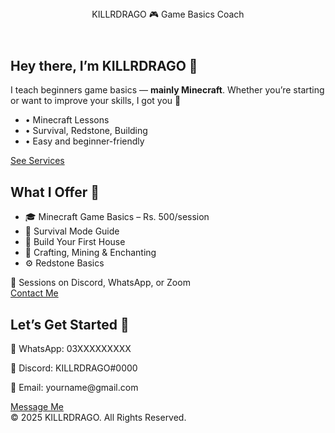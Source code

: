 <!DOCTYPE html>
<html lang="en">
<head>
  <meta charset="UTF-8" />
  <meta name="viewport" content="width=device-width, initial-scale=1" />
  <title>KILLRDRAGO – Game Basics Coach</title>
  <script src="https://cdn.tailwindcss.com"></script>
</head>
<body class="bg-gray-100 text-gray-800">
  <!-- Header -->
  <header class="bg-green-700 text-white py-6 text-center text-3xl font-bold">
    KILLRDRAGO 🎮 Game Basics Coach
  </header>

  <section class="p-6 max-w-2xl mx-auto text-center">
    <h1 class="text-2xl font-semibold mb-4">Hey there, I’m <span class="text-green-700">KILLRDRAGO</span> 👋</h1>
    <p class="mb-4">
      I teach beginners game basics — <strong>mainly Minecraft</strong>.  
      Whether you’re starting or want to improve your skills, I got you 💪
    </p>
    <ul class="text-left inline-block mb-4">
      <li>• Minecraft Lessons</li>
      <li>• Survival, Redstone, Building</li>
      <li>• Easy and beginner-friendly</li>
    </ul>
    <a href="#services" class="mt-3 inline-block bg-green-700 text-white px-6 py-3 rounded hover:bg-green-800">See Services</a>
  </section>

  <section id="services" class="bg-white p-6 max-w-2xl mx-auto mt-8 rounded shadow">
    <h2 class="text-2xl font-semibold mb-4 text-center">What I Offer 💼</h2>
    <ul class="space-y-2">
      <li>🎓 Minecraft Game Basics – Rs. 500/session</li>
      <li>📘 Survival Mode Guide</li>
      <li>🧱 Build Your First House</li>
      <li>🧠 Crafting, Mining & Enchanting</li>
      <li>⚙️ Redstone Basics</li>
    </ul>
    <p class="mt-4 text-center">
      🤝 Sessions on Discord, WhatsApp, or Zoom<br>
      <a href="#contact" class="text-green-700 hover:underline">Contact Me</a>
    </p>
  </section>

  <section id="contact" class="p-6 max-w-2xl mx-auto mt-8 text-center">
    <h2 class="text-2xl font-semibold mb-4">Let’s Get Started 🚀</h2>
    <p class="mb-2">📱 WhatsApp: 03XXXXXXXXX</p>
    <p class="mb-2">💬 Discord: KILLRDRAGO#0000</p>
    <p class="mb-4">📧 Email: yourname@gmail.com</p>
    <a href="https://wa.me/92XXXXXXXXXX" target="_blank" class="inline-block bg-green-700 text-white px-6 py-3 rounded hover:bg-green-800">Message Me</a>
  </section>

  <footer class="bg-gray-200 text-center py-4 mt-8 text-sm text-gray-600">
    &copy; 2025 KILLRDRAGO. All Rights Reserved.
  </footer>
</body>
</html>
